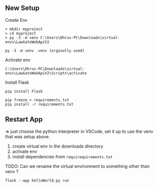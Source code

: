 ## New Setup ##

Create Env

```
> mkdir myproject
> cd myproject
> py -3 -m venv C:\Users\Dhruv-PC\Downloads\virtual-envs\LawGateWebApiV2

py -3 -m venv .venv (orginally used)
```

Activate env

```
C:\Users\Dhruv-PC\Downloads\virtual-envs\LawGateWebApiV2\Scripts\activate
```

Install Flask

```
pip install Flask
```

```
pip freeze > requirements.txt
pip install -r requirements.txt
```


## Restart App ## 

=> just choose the python interpreter in VSCode, set it up to use the venv that was setup above. 


1. create virtual env in the downloads directory
2. activate env
3. install dependencies from `requirequirements.txt`

TODO: Can we rename the virtual environment to something other than venv ?

`flask --app helloWorld.py run`